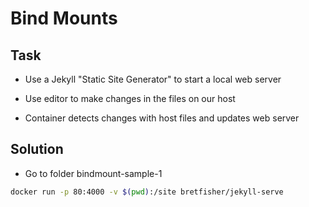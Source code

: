 # Bind Mounts


## Task
- Use a Jekyll "Static Site Generator" to start a local web server

- Use editor to make changes in the files on our host

-   Container detects changes with host files and updates web server


## Solution

- Go to folder bindmount-sample-1 

```bash
docker run -p 80:4000 -v $(pwd):/site bretfisher/jekyll-serve
```

